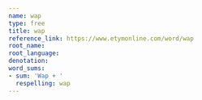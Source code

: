 ```yaml
---
name: wap
type: free
title: wap
reference_link: https://www.etymonline.com/word/wap
root_name: 
root_language: 
denotation: 
word_sums:
- sum: 'Wap + '
  respelling: wap
---
```

